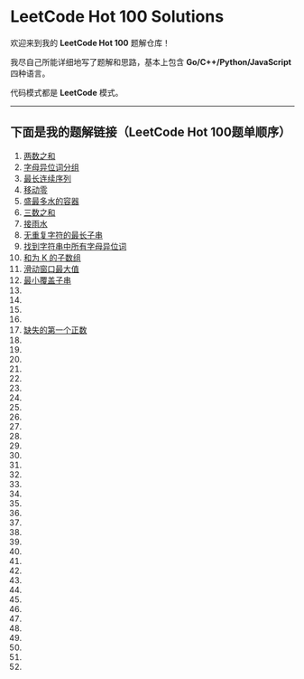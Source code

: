 # LeetCode Hot 100 Solutions

欢迎来到我的 **LeetCode Hot 100** 题解仓库！

我尽自己所能详细地写了题解和思路，基本上包含 **Go/C++/Python/JavaScript** 四种语言。

代码模式都是 **LeetCode** 模式。

---

## 下面是我的题解链接（LeetCode Hot 100题单顺序）

1. [两数之和](solution/001.两数之和.md)
2. [字母异位词分组](solution/002.字母异位词分组.md)
3. [最长连续序列](solution/003.最长连续序列.md)
4. [移动零](solution/004.移动零.md)
5. [盛最多水的容器](solution/005.盛水最多的容器.md)
6. [三数之和](solution/006.三数之和.md)
7. [接雨水](solution/007.接雨水.md)
8. [无重复字符的最长子串](solution/008.无重复字符的最长子串.md)
9. [找到字符串中所有字母异位词](solution/009.找到字符串中所有字母异位词.md)
10. [和为 K 的子数组](solution/010.和为K的子数组.md)
11. [滑动窗口最大值](solution/011.滑动窗口最大值.md)
12. [最小覆盖子串](solution/012.最小覆盖子串.md)
13. []()
14. []()
15. []()
16. []()
17. [缺失的第一个正数](solution/041.缺失的第一个正数.md)
18. []()
19. []()
20. []()
21. []()
22. []()
23. []()
24. []()
25. []()
26. []()
27. []()
28. []()
29. []()
30. []()
31. []()
32. []()
33. []()
34. []()
35. []()
36. []()
37. []()
38. []()
39. []()
40. []()
41. []()
42. []()
43. []()
44. []()
45. []()
46. []()
47. []()
48. []()
49. []()
50. []()
51. []()
52. 
